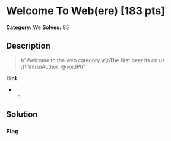 # Welcome To Web(ere) [183 pts]

**Category:** We
**Solves:** 85

## Description
>b"Welcome to the web category.\r\nThe first beer its on us ;)\r\n\r\nAuthor: @voidPtr"

**Hint**
* -

## Solution

### Flag

